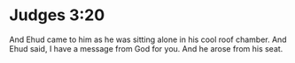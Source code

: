 # Judges 3:20

And Ehud came to him as he was sitting alone in his cool roof chamber. And Ehud said, I have a message from God for you. And he arose from his seat.
